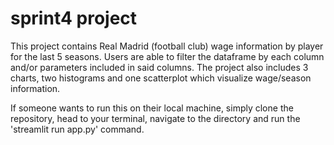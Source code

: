 # sprint4 project
This project contains Real Madrid (football club) wage information by player for the last 5 seasons.
Users are able to filter the dataframe by each column and/or parameters included in said columns.
The project also includes 3 charts, two histograms and one scatterplot which visualize wage/season information.

If someone wants to run this on their local machine, simply clone the repository, head to your terminal, navigate to the directory and run the 'streamlit run app.py' command.
